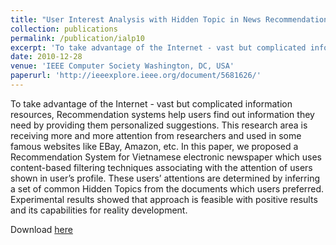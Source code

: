 ```yaml
---
title: "User Interest Analysis with Hidden Topic in News Recommendation System"
collection: publications
permalink: /publication/ialp10
excerpt: 'To take advantage of the Internet - vast but complicated information resources, Recommendation systems help users find out information they need by providing them personalized suggestions. This research area is receiving more and more attention from researchers and used in some famous websites like EBay, Amazon, etc. In this paper, we proposed a Recommendation System for Vietnamese electronic newspaper which uses content-based filtering techniques associating with the attention of users shown in user’s profile. These users’ attentions are determined by inferring a set of common Hidden Topics from the documents which users preferred. Experimental results showed that approach is feasible with positive results and its capabilities for reality development.'
date: 2010-12-28	
venue: 'IEEE Computer Society Washington, DC, USA'
paperurl: 'http://ieeexplore.ieee.org/document/5681626/'
---
```


To take advantage of the Internet - vast but complicated information resources, Recommendation systems help users find out information they need by providing them personalized suggestions. This research area is receiving more and more attention from researchers and used in some famous websites like EBay, Amazon, etc. In this paper, we proposed a Recommendation System for Vietnamese electronic newspaper which uses content-based filtering techniques associating with the attention of users shown in user’s profile. These users’ attentions are determined by inferring a set of common Hidden Topics from the documents which users preferred. Experimental results showed that approach is feasible with positive results and its capabilities for reality development.

Download [here](http://ieeexplore.ieee.org/document/5681626/)